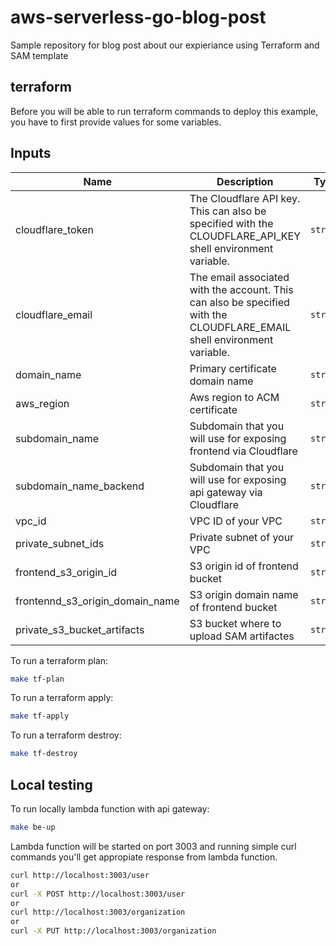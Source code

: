 # aws-serverless-go-blog-post

Sample repository for blog post about our expieriance using Terraform and SAM template

## terraform

Before you will be able to run terraform commands to deploy this example, you have to first provide values for some variables.

## Inputs

| Name                            | Description                                                                                                             | Type     | Default     | Required |
| ------------------------------- | ----------------------------------------------------------------------------------------------------------------------- | -------- | ----------- | :------: |
| cloudflare_token                | The Cloudflare API key. This can also be specified with the CLOUDFLARE_API_KEY shell environment variable.              | `string` | n/a         |   yes    |
| cloudflare_email                | The email associated with the account. This can also be specified with the CLOUDFLARE_EMAIL shell environment variable. | `string` | n/a         |   yes    |
| domain_name                     | Primary certificate domain name                                                                                         | `string` | n/a         |   yes    |
| aws_region                      | Aws region to ACM certificate                                                                                           | `string` | `eu-west-1` |   yes    |
| subdomain_name                  | Subdomain that you will use for exposing frontend via Cloudflare                                                        | `string` | `app-test`  |   yes    |
| subdomain_name_backend          | Subdomain that you will use for exposing api gateway via Cloudflare                                                     | `string` | `api-test`  |   yes    |
| vpc_id                          | VPC ID of your VPC                                                                                                      | `string` | n/a         |   yes    |
| private_subnet_ids              | Private subnet of your VPC                                                                                              | `string` | n/a         |   yes    |
| frontend_s3_origin_id           | S3 origin id of frontend bucket                                                                                         | `string` | n/a         |   yes    |
| frontennd_s3_origin_domain_name | S3 origin domain name of frontend bucket                                                                                | `string` | n/a         |   yes    |
| private_s3_bucket_artifacts     | S3 bucket where to upload SAM artifactes                                                                                | `string` | n/a         |   yes    |

To run a terraform plan:

```bash
make tf-plan
```

To run a terraform apply:

```bash
make tf-apply
```

To run a terraform destroy:

```bash
make tf-destroy
```

## Local testing

To run locally lambda function with api gateway:

```bash
make be-up
```

Lambda function will be started on port 3003 and running simple curl commands you'll get appropiate response from lambda function.

```bash
curl http://localhost:3003/user
or
curl -X POST http://localhost:3003/user
or
curl http://localhost:3003/organization
or
curl -X PUT http://localhost:3003/organization
```
